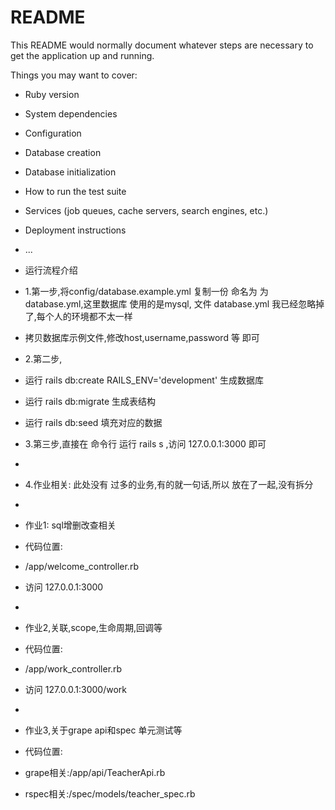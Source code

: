 # README

This README would normally document whatever steps are necessary to get the
application up and running.

Things you may want to cover:

* Ruby version

* System dependencies

* Configuration

* Database creation

* Database initialization

* How to run the test suite

* Services (job queues, cache servers, search engines, etc.)

* Deployment instructions

* ...

* 运行流程介绍

* 1.第一步,将config/database.example.yml 复制一份 命名为 为 database.yml,这里数据库 使用的是mysql, 文件 database.yml 我已经忽略掉 了,每个人的环境都不太一样
* 拷贝数据库示例文件,修改host,username,password 等 即可

* 2.第二步,
* 运行 rails db:create RAILS_ENV='development' 生成数据库
* 运行 rails db:migrate 生成表结构
* 运行 rails db:seed 填充对应的数据

* 3.第三步,直接在 命令行 运行 rails s ,访问 127.0.0.1:3000 即可
* 
* 4.作业相关: 此处没有 过多的业务,有的就一句话,所以 放在了一起,没有拆分
* 
* 作业1: sql增删改查相关
* 代码位置:
* /app/welcome_controller.rb
* 访问 127.0.0.1:3000 
*
* 作业2,关联,scope,生命周期,回调等
* 代码位置:
* /app/work_controller.rb
* 访问 127.0.0.1:3000/work
* 
* 作业3,关于grape api和spec 单元测试等
* 代码位置:
* grape相关:/app/api/TeacherApi.rb
* rspec相关:/spec/models/teacher_spec.rb
